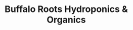 ---
title: "Buffalo Roots Hydroponics & Organics"
url: /buffalo/buffalo-roots-hydroponics-and-organics/
shop: shop
---